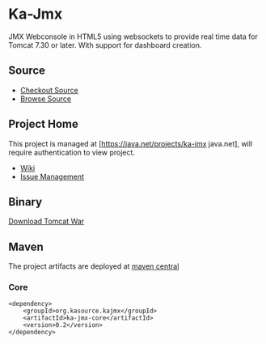 # Ka-Jmx

JMX Webconsole in  HTML5 using websockets to provide real time data for Tomcat 7.30 or later. With support for dashboard creation.

## Source

* [Checkout Source](https://github.com/wigforss/Ka-Jmx.git) 
* [Browse Source](https://github.com/wigforss/Ka-Jmx) 

## Project Home

This project is managed at [https://java.net/projects/ka-jmx java.net], will require authentication to view project.

* [Wiki](https://java.net/projects/ka-jmx/pages/Home)
* [Issue Management](http://java.net/jira/browse/KA_JMX)

## Binary
[Download Tomcat War](http://search.maven.org/remotecontent?filepath=org/kasource/kajmx/ka-jmx-web-tomcat/0.2/ka-jmx-web-tomcat-0.2.war)

## Maven

The project artifacts are deployed at [maven central](http://search.maven.org/#search%7Cga%7C1%7Cg%3A%22org.kasource.kajmx%22)

### Core
    <dependency>
        <groupId>org.kasource.kajmx</groupId>
        <artifactId>ka-jmx-core</artifactId>
        <version>0.2</version>
    </dependency>



